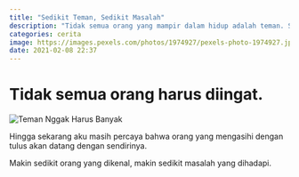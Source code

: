 ```yaml
---
title: "Sedikit Teman, Sedikit Masalah"
description: "Tidak semua orang yang mampir dalam hidup adalah teman. Sebagian besar orang memang harus dilupakan."
categories: cerita
image: https://images.pexels.com/photos/1974927/pexels-photo-1974927.jpeg?auto=compress&cs=tinysrgb&h=128
date: 2021-02-08 22:37
---
```

# Tidak semua orang harus diingat.

![Teman Nggak Harus Banyak](https://images.pexels.com/photos/1974927/pexels-photo-1974927.jpeg?auto=compress&cs=tinysrgb&w=800)

Hingga sekarang aku masih percaya bahwa orang yang mengasihi dengan tulus akan datang dengan sendirinya. 

Makin sedikit orang yang dikenal, makin sedikit masalah yang dihadapi. 
